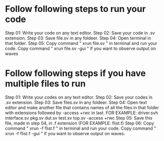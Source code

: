 # Follow following steps to run your code
Step 01: Write your code on any text editor.
Step 02: Save your code in .sv extension.
Step 03: Save file.sv in any foldeer.
Step 04: Open terminal in that folder.
Step 05: Copy command " xrun file.sv " in terminal and run your code. Copy command " xrun file.sv -gui " if you want to observe output on waves

# Follow following steps if you have multiple files to run
Step 01: Write your codes on any text editor.
Step 02: Save your codes in .sv extension.
Step 03: Save files.sv in any foldeer.
Step 04: Open text editor and make another file that contains names of all the files in that folder with extensions followed by -access +rwc in last.
FOR EXAMPLE:
driver.svh
interface.sv
pkg.sv
dut.sv
test.sv
top.sv
-access 
+rwc
Step 05: Save this file, made in step 04, in .f extension (FOR EXAMPLE: flist.f)
Step 06: Copy command " xrun -f flist.f " in terminal and run your code. Copy command " xrun -f flist.f -gui " if you want to observe output on waves.